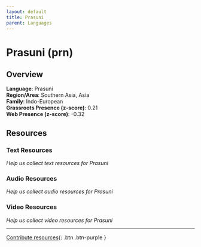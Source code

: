 ```yaml
---
layout: default
title: Prasuni
parent: Languages
---
```


# Prasuni (prn)

## Overview

**Language**: Prasuni  
**Region/Area**: Southern Asia, Asia  
**Family**: Indo-European  
**Grassroots Presence (z-score)**: 0.21  
**Web Presence (z-score)**: -0.32  

## Resources

### Text Resources
*Help us collect text resources for Prasuni*

### Audio Resources
*Help us collect audio resources for Prasuni*

### Video Resources
*Help us collect video resources for Prasuni*

---

[Contribute resources](https://forms.office.com/e/1SfLJx3u1r){: .btn .btn-purple }
